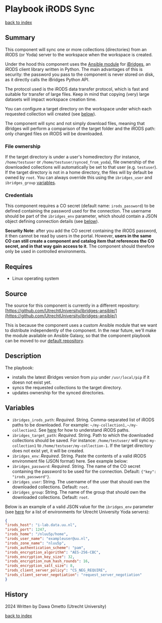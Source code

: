 # Playbook iRODS Sync
[back to index](../index.md#Playbooks)

## Summary

This component will sync one or more collections (directories) from an iRODS (or Yoda) server to the workspace when the workspace is created.

Under the hood this component uses the [Ansible module](https://github.com/UtrechtUniversity/ibridges-ansible/) for [iBridges](https://github.com/UtrechtUniversity/ibridges), an iRODS client library written in Python. The main advantages of this is security: the password you pass to the component is never stored on disk, as it directly calls the iBridges Python API.

The protocol used is the iRODS data transfer protocol, which is fast and suitable for transfer of large files. Keep in mind that  copying (very) large datasets will impact workspace creation time.

You can configure a target directory on the workspace under which each requested collection will created (see [below](#variables)).

The component will sync and not simply download files, meaning that iBridges will perform a comparison of the target folder and the iRODS path: only changed files on iRODS will be downloaded.

### File ownership

If the target directory is under a user's homedirectory (for instance, `/home/testuser` or `/home/testuser/synced_from_yoda`), file ownership of the downloaded collections will automatically be set to that user (e.g. `testuser`). If the target directory is not in a home directory, the files will by default be owned by `root`. You can always override this using the `ibridges_user` and `ibridges_group` [variables](#variables).

### Credentials

This component requires a CO secret (default name: `irods_password`) to be defined containing the password used for the connection. The username should be part of the `ibridges_env` parameter, which should contain a JSON object defining connection details (see [below](#variables)).

**Security Note**: after you add the CO secret containing the iRODS password, it then cannot be read by users in the portal. However, **users in the same CO can still create a component and catalog item that references the CO secret, and in that way gain access to it**. The component should therefore only be used in controlled environments.

## Requires

- Linux operating system

## Source

The source for this component is currently in a different repository: [https://github.com/UtrechtUniversity/ibridges-ansible/](https://github.com/UtrechtUniversity/ibridges-ansible/)

This is because the component uses a custom Ansible module that we want to distribute independently of the component. In the near future, we'll make the module available on Ansible Galaxy, so that the component playbook can be moved to our [default repository](https://github.com/UtrechtUniversity/researchcloud-items).

## Description

The playbook:

* installs the latest iBridges version from `pip` under `/usr/local/pip` if it doesn not exist yet.
* syncs the requested collections to the target directory.
* updates ownership for the synced directories.

## Variables

* `ibridges_irods_path`: *Required*. String. Comma-separated list of iRODS paths to be downloaded. For example: `~/my-collection1,~/my-collection2`. See [here](https://github.com/UtrechtUniversity/iBridges/blob/develop/tutorials/01-iRODS-paths.ipynb) for how to understand iRODS paths.
* `ibridges_target_path`: *Required*. String. Path to which the downloaded collections should be saved. For instance: `/home/testuser/` will sync `my-collection1` to `/home/testuser/my-collection-1`. If the target directory does not exist yet, it will be created.
* `ibridges_env`: *Required*. String. Paste the contents of a valid iRODS environment file (JSON format) here. See example below:
* `ibridges_password`: *Required*. String. The name of the CO secret containing the password to be used for the connection. Default: `{"key": "irods_password"}`.
* `ibridges_user`: String. The username of the user that should own the downloaded collections. Default: `root`.
* `ibridges_group`: String. The name of the group that should own the downloaded collections. Default: `root`.

Below is an example of a valid JSON value for the `ibridges_env` parameter (see [here](https://www.uu.nl/en/research/yoda/guide-to-yoda/i-am-using-yoda/using-icommands-for-large-datasets) for a list of environments for Utrecht University Yoda servers):

```json
{  
"irods_host": "i-lab.data.uu.nl", 
"irods_port": 1247,  
"irods_home": "/nluu5p/home",  
"irods_user_name": "exampleuser@uu.nl",  
"irods_zone_name": "nluu5p",  
"irods_authentication_scheme": "pam",  
"irods_encryption_algorithm": "AES-256-CBC",  
"irods_encryption_key_size": 32,  
"irods_encryption_num_hash_rounds": 16,  
"irods_encryption_salt_size": 8,  
"irods_client_server_policy": "CS_NEG_REQUIRE",
"irods_client_server_negotiation": "request_server_negotiation"
}
```

## History
2024 Written by Dawa Ometto (Utrecht University)

[back to index](../index.md#Playbooks)
